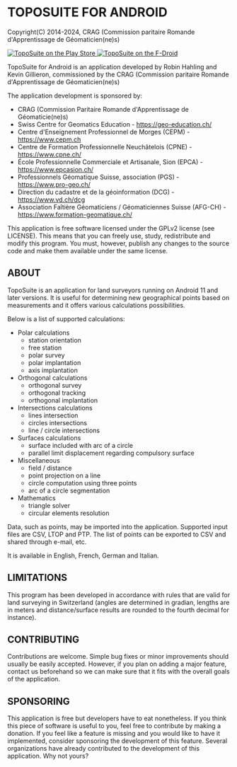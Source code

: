 # TOPOSUITE FOR ANDROID

Copyright(C) 2014-2024, CRAG (Commission paritaire  Romande d'Apprentissage de
Géomaticien(ne)s)

<a href="https://play.google.com/store/apps/details?id=ch.hgdev.toposuite">
  <img
    alt="TopoSuite on the Play Store"
    src="https://toposuite.hgdev.ch/img/google-play.png"
  />
</a>
<a href="https://f-droid.org/repository/browse/?fdid=ch.hgdev.toposuite">
  <img
    alt="TopoSuite on the F-Droid"
    src="https://toposuite.hgdev.ch/img/f-droid.png"
  />
</a>

TopoSuite for Android is an application developed by Robin Hahling and Kevin
Gillieron, commissioned by the CRAG (Commission paritaire Romande
d'Apprentissage de  Géomaticien(ne)s)

The application development is sponsored by:
* CRAG (Commission Paritaire  Romande d'Apprentissage de Géomaticie(ne)s)
* Swiss Centre for Geomatics Education - https://geo-education.ch/
* Centre d'Enseignement Professionnel de Morges (CEPM) - https://www.cepm.ch
* Centre de Formation Professionnelle Neuchâtelois (CPNE) - https://www.cpne.ch/
* École Professionnelle Commerciale et Artisanale, Sion (EPCA) - https://www.epcasion.ch/
* Professionnels Géomatique Suisse, association (PGS) - https://www.pro-geo.ch/
* Direction du cadastre et de la géoinformation (DCG) - https://www.vd.ch/dcg
* Association Faîtière Géomaticiens / Géomaticiennes Suisse (AFG-CH) - https://www.formation-geomatique.ch/

This application is free software licensed under the GPLv2 license (see
LICENSE). This means that you can freely use, study, redistribute and modify
this program. You must, however, publish any changes to the source code and
make them available under the same license.

## ABOUT

TopoSuite is an application for land surveyors running on Android 11 and later
versions. It is useful for determining new geographical points based on
measurements and it offers various calculations possibilities.

Below is a list of supported calculations:

* Polar calculations
    * station orientation
    * free station
    * polar survey
    * polar implantation
    * axis implantation
* Orthogonal calculations
    * orthogonal survey
    * orthogonal tracking
    * orthogonal implantation
* Intersections calculations
    * lines intersection
    * circles intersections
    * line / circle intersections
* Surfaces calculations
    * surface included with arc of a circle
    * parallel limit displacement regarding compulsory surface
* Miscellaneous
    * field / distance
    * point projection on a line
    * circle computation using three points
    * arc of a circle segmentation
* Mathematics
    * triangle solver
    * circular elements resolution

Data, such as points, may be imported into the application. Supported input
files are CSV, LTOP and PTP. The list of points can be exported to CSV and
shared through e-mail, etc.

It is available in English, French, German and Italian.

## LIMITATIONS

This program has been developed in accordance with rules that are valid for land
surveying in Switzerland (angles are determined in gradian, lengths are in
meters and distance/surface results are rounded to the fourth decimal for
instance).

## CONTRIBUTING

Contributions are welcome. Simple bug fixes or minor improvements should usually
be easily accepted. However, if you plan on adding a major feature, contact us
beforehand so we can make sure that it fits with the overall goals of the
application.

## SPONSORING

This application is free but developers have to eat nonetheless. If you think
this piece of software is useful to you, feel free to contribute by making a
donation. If you feel like a feature is missing and you would like to have it
implemented, consider sponsoring the development of this feature. Several
organizations have already contributed to the development of this application.
Why not yours?
